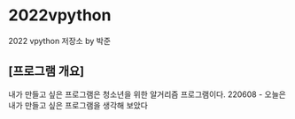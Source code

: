 # 2022vpython
2022 vpython 저장소 by 박준
## [프로그램 개요]
내가 만들고 싶은 프로그램은 청소년을 위한 알거리즘 프로그램이다.
220608 - 오늘은 내가 만들고 싶은 프로그램을 생각해 보았다
